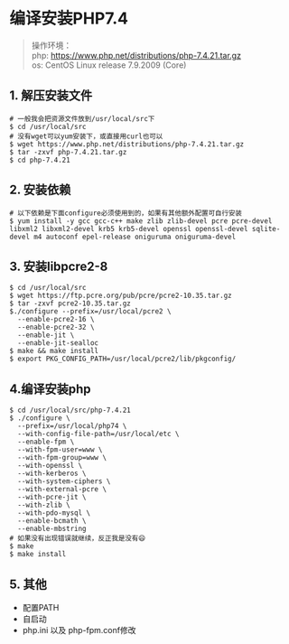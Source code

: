 # 编译安装PHP7.4
> 操作环境：  
php: https://www.php.net/distributions/php-7.4.21.tar.gz  
os: CentOS Linux release 7.9.2009 (Core)  

## 1. 解压安装文件

```shell
# 一般我会把资源文件放到/usr/local/src下
$ cd /usr/local/src
# 没有wget可以yum安装下，或直接用curl也可以
$ wget https://www.php.net/distributions/php-7.4.21.tar.gz
$ tar -zxvf php-7.4.21.tar.gz
$ cd php-7.4.21
```

## 2. 安装依赖

```shell
# 以下依赖是下面configure必须使用到的，如果有其他额外配置可自行安装
$ yum install -y gcc gcc-c++ make zlib zlib-devel pcre pcre-devel libxml2 libxml2-devel krb5 krb5-devel openssl openssl-devel sqlite-devel m4 autoconf epel-release oniguruma oniguruma-devel
```

## 3. 安装libpcre2-8
```shell
$ cd /usr/local/src
$ wget https://ftp.pcre.org/pub/pcre/pcre2-10.35.tar.gz
$ tar -zxvf pcre2-10.35.tar.gz
$./configure --prefix=/usr/local/pcre2 \
  --enable-pcre2-16 \
  --enable-pcre2-32 \
  --enable-jit \
  --enable-jit-sealloc
$ make && make install
$ export PKG_CONFIG_PATH=/usr/local/pcre2/lib/pkgconfig/
```

## 4.编译安装php
```shell
$ cd /usr/local/src/php-7.4.21
$ ./configure \
  --prefix=/usr/local/php74 \
  --with-config-file-path=/usr/local/etc \
  --enable-fpm \
  --with-fpm-user=www \
  --with-fpm-group=www \
  --with-openssl \
  --with-kerberos \
  --with-system-ciphers \
  --with-external-pcre \
  --with-pcre-jit \
  --with-zlib \
  --with-pdo-mysql \
  --enable-bcmath \
  --enable-mbstring
# 如果没有出现错误就继续，反正我是没有😄
$ make
$ make install
```

## 5. 其他
* 配置PATH
* 自启动
* php.ini 以及 php-fpm.conf修改
